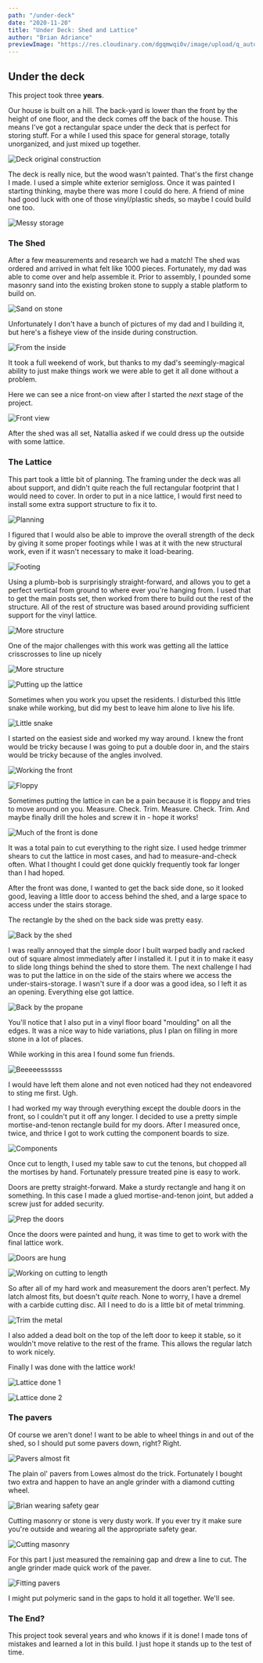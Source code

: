 ```yaml
---
path: "/under-deck"
date: "2020-11-20"
title: "Under Deck: Shed and Lattice"
author: "Brian Adriance"
previewImage: "https://res.cloudinary.com/dgqmwqi0v/image/upload/q_auto,f_auto,w_800/blog-posts/under-deck/IMG_0114_dqxxl7"
---
```


## Under the deck
This project took three **years**.

Our house is built on a hill. The back-yard is lower than the front by the height of one floor, and the deck comes off the back of the house. This means I've got a rectangular space under the deck that is perfect for storing stuff. For a while I used this space for general storage, totally unorganized, and just mixed up together.

![Deck original construction](https://res.cloudinary.com/dgqmwqi0v/image/upload/q_auto,f_auto,w_2048/blog-posts/under-deck/IMG_20150628_102401_202_ez3xa3)

The deck is really nice, but the wood wasn't painted. That's the first change I made. I used a simple white exterior semigloss. Once it was painted I starting thinking, maybe there was more I could do here. A friend of mine had good luck with one of those vinyl/plastic sheds, so maybe I could build one too.

![Messy storage](https://res.cloudinary.com/dgqmwqi0v/image/upload/q_auto,f_auto,w_2048/blog-posts/under-deck/IMG_20180413_165107960_HDR_eopeol)

### The Shed

After a few measurements and research we had a match! The shed was ordered and arrived in what felt like 1000 pieces. Fortunately, my dad was able to come over and help assemble it. Prior to assembly, I pounded some masonry sand into the existing broken stone to supply a stable platform to build on.

![Sand on stone](https://res.cloudinary.com/dgqmwqi0v/image/upload/q_auto,f_auto,w_2048/blog-posts/under-deck/IMG_20180423_134342773_tzlpzh)

Unfortunately I don't have a bunch of pictures of my dad and I building it, but here's a fisheye view of the inside during construction.

![From the inside](https://res.cloudinary.com/dgqmwqi0v/image/upload/q_auto,f_auto,w_2048/blog-posts/under-deck/IMG_20180506_130128083_eclblz)

It took a full weekend of work, but thanks to my dad's seemingly-magical ability to just make things work we were able to get it all done without a problem. 

Here we can see a nice front-on view after I started the _next_ stage of the project.

![Front view](https://res.cloudinary.com/dgqmwqi0v/image/upload/q_auto,f_auto,w_2048/blog-posts/under-deck/IMG_0074_dsetm4)

After the shed was all set, Natallia asked if we could dress up the outside with some lattice. 

### The Lattice

This part took a little bit of planning. The framing under the deck was all about support, and didn't quite reach the full rectangular footprint that I would need to cover. In order to put in a nice lattice, I would first need to install some extra support structure to fix it to.

![Planning](https://res.cloudinary.com/dgqmwqi0v/image/upload/q_auto,f_auto,w_2048/blog-posts/under-deck/IMG_20180506_140600720_tmnhzh)

I figured that I would also be able to improve the overall strength of the deck by giving it some proper footings while I was at it with the new structural work, even if it wasn't necessary to make it load-bearing.

![Footing](https://res.cloudinary.com/dgqmwqi0v/image/upload/q_auto,f_auto,w_2048/blog-posts/under-deck/IMG_0066_hwyqah)

Using a plumb-bob is surprisingly straight-forward, and allows you to get a perfect vertical from ground to where ever you're hanging from. I used that to get the main posts set, then worked from there to build out the rest of the structure. All of the rest of structure was based around providing sufficient support for the vinyl lattice.

![More structure](https://res.cloudinary.com/dgqmwqi0v/image/upload/q_auto,f_auto,w_2048/blog-posts/under-deck/IMG_0114_dqxxl7)

One of the major challenges with this work was getting all the lattice crisscrosses to line up nicely

![More structure](https://res.cloudinary.com/dgqmwqi0v/image/upload/q_auto,f_auto,w_2048/blog-posts/under-deck/IMG_3916_oxdpjd)

![Putting up the lattice](https://res.cloudinary.com/dgqmwqi0v/image/upload/q_auto,f_auto,w_2048/blog-posts/under-deck/IMG_3947_es40le)

Sometimes when you work you upset the residents. I disturbed this little snake while working, but did my best to leave him alone to live his life.

![Little snake](https://res.cloudinary.com/dgqmwqi0v/image/upload/q_auto,f_auto,w_2048/blog-posts/under-deck/EF1BFEDF-F1D6-4CDF-89A7-B779273C9EF0_gmvpm7)

I started on the easiest side and worked my way around. I knew the front would be tricky because I was going to put a double door in, and the stairs would be tricky because of the angles involved. 

![Working the front](https://res.cloudinary.com/dgqmwqi0v/image/upload/q_auto,f_auto,w_2048/blog-posts/under-deck/IMG_4218_vxmvab)

![Floppy](https://res.cloudinary.com/dgqmwqi0v/image/upload/q_auto,f_auto,w_2048/blog-posts/under-deck/IMG_4542_ibgy0q)

Sometimes putting the lattice in can be a pain because it is floppy and tries to move around on you. Measure. Check. Trim. Measure. Check. Trim. And maybe finally drill the holes and screw it in - hope it works!

![Much of the front is done](https://res.cloudinary.com/dgqmwqi0v/image/upload/q_auto,f_auto,w_2048/blog-posts/under-deck/IMG_4555_rr88np)

It was a total pain to cut everything to the right size. I used hedge trimmer shears to cut the lattice in most cases, and had to measure-and-check often. What I thought I could get done quickly frequently took far longer than I had hoped. 

After the front was done, I wanted to get the back side done, so it looked good, leaving a little door to access behind the shed, and a large space to access under the stairs storage.

The rectangle by the shed on the back side was pretty easy.

![Back by the shed](https://res.cloudinary.com/dgqmwqi0v/image/upload/q_auto,f_auto,w_2048/blog-posts/under-deck/IMG_5414_lrrn5w)

I was really annoyed that the simple door I built warped badly and racked out of square almost immediately after I installed it. I put it in to make it easy to slide long things behind the shed to store them. The next challenge I had was to put the lattice in on the side of the stairs where we access the under-stairs-storage. I wasn't sure if a door was a good idea, so I left it as an opening. Everything else got lattice.

![Back by the propane](https://res.cloudinary.com/dgqmwqi0v/image/upload/q_auto,f_auto,w_2048/blog-posts/under-deck/2ACB6E34-495D-4AA7-A69C-DB3CF9B510E2_hrmcfi)

You'll notice that I also put in a vinyl floor board "moulding" on all the edges. It was a nice way to hide variations, plus I plan on filling in more stone in a lot of places.

While working in this area I found some fun friends.

![Beeeeessssss](https://res.cloudinary.com/dgqmwqi0v/image/upload/q_auto,f_auto,w_2048/blog-posts/under-deck/BAA447CB-6D28-402D-84A0-7B254AB4DDAF_gm6hm9)

I would have left them alone and not even noticed had they not endeavored to sting me first. Ugh.

I had worked my way through everything except the double doors in the front, so I couldn't put it off any longer. I decided to use a pretty simple mortise-and-tenon rectangle build for my doors. After I measured once, twice, and thrice I got to work cutting the component boards to size.

![Components](https://res.cloudinary.com/dgqmwqi0v/image/upload/q_auto,f_auto,w_2048/blog-posts/under-deck/1833AFBD-E98D-4698-94E2-B4A6136C6598_zz7l2q)

Once cut to length, I used my table saw to cut the tenons, but chopped all the mortises by hand. Fortunately pressure treated pine is easy to work.

Doors are pretty straight-forward. Make a sturdy rectangle and hang it on something. In this case I made a glued mortise-and-tenon joint, but added a screw just for added security.

![Prep the doors](https://res.cloudinary.com/dgqmwqi0v/image/upload/q_auto,f_auto,w_2048/blog-posts/under-deck/E3A52350-1748-445E-B1E1-B36576956DAA_ttpwqn)

Once the doors were painted and hung, it was time to get to work with the final lattice work.

![Doors are hung](https://res.cloudinary.com/dgqmwqi0v/image/upload/q_auto,f_auto,w_2048/blog-posts/under-deck/8923E725-0FB0-4C62-89E3-273945A17C93_rgtmrb)

![Working on cutting to length](https://res.cloudinary.com/dgqmwqi0v/image/upload/q_auto,f_auto,w_2048/blog-posts/under-deck/C644E948-FD24-4165-9B37-F272BD57612D_rywftw)

So after all of my hard work and measurement the doors aren't perfect. My latch almost fits, but doesn't _quite_ reach. None to worry, I have a dremel with a carbide cutting disc. All I need to do is a little bit of metal trimming.

![Trim the metal](https://res.cloudinary.com/dgqmwqi0v/image/upload/q_auto,f_auto,w_2048/blog-posts/under-deck/26F2B42D-390C-4E84-854E-BC752A5AB2D7_apmj6o)

I also added a dead bolt on the top of the left door to keep it stable, so it wouldn't move relative to the rest of the frame. This allows the regular latch to work nicely.

Finally I was done with the lattice work!

![Lattice done 1](https://res.cloudinary.com/dgqmwqi0v/image/upload/q_auto,f_auto,w_2048/blog-posts/under-deck/BBEC4A8A-880E-4240-A29C-767BEB79AEBC_xg2qml)

![Lattice done 2](https://res.cloudinary.com/dgqmwqi0v/image/upload/q_auto,f_auto,w_2048/blog-posts/under-deck/83BD467E-F782-403E-AD67-CCDD3E6D5812_sahqwq)

### The pavers

Of course we aren't done! I want to be able to wheel things in and out of the shed, so I should put some pavers down, right? Right.

![Pavers almost fit](https://res.cloudinary.com/dgqmwqi0v/image/upload/q_auto,f_auto,w_2048/blog-posts/under-deck/3F67EC0A-8B66-4F62-91AB-944A9B29E2F7_ituwsd)

The plain ol' pavers from Lowes almost do the trick. Fortunately I bought two extra and happen to have an angle grinder with a diamond cutting wheel.

![Brian wearing safety gear](https://res.cloudinary.com/dgqmwqi0v/image/upload/q_auto,f_auto,w_2048/blog-posts/under-deck/AAA7B6CD-3938-4473-B3F3-89C719BD7309_xrmymx)

Cutting masonry or stone is very dusty work. If you ever try it make sure you're outside and wearing all the appropriate safety gear.

![Cutting masonry](https://res.cloudinary.com/dgqmwqi0v/image/upload/q_auto,f_auto,w_2048/blog-posts/under-deck/CD722C0D-2954-4E4D-B417-6F0AAA077041_bvyueg)

For this part I just measured the remaining gap and drew a line to cut. The angle grinder made quick work of the paver.

![Fitting pavers](https://res.cloudinary.com/dgqmwqi0v/image/upload/q_auto,f_auto,w_2048/blog-posts/under-deck/5BE8C69C-A062-4ABE-8B67-1F07D62E81B0_qncczc)

I might put polymeric sand in the gaps to hold it all together. We'll see.

### The End?

This project took several years and who knows if it is done! I made tons of mistakes and learned a lot in this build. I just hope it stands up to the test of time.